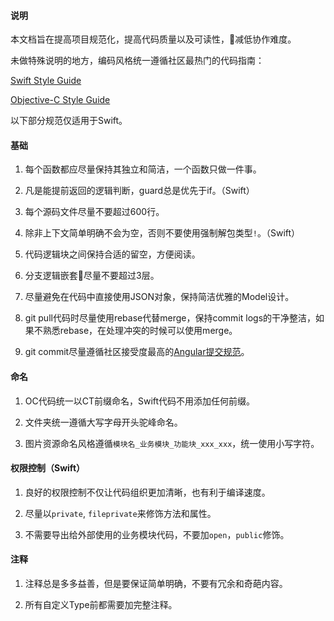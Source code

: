 
#### **说明**

本文档旨在提高项目规范化，提高代码质量以及可读性，减低协作难度。

未做特殊说明的地方，编码风格统一遵循社区最热门的代码指南：

[Swift Style Guide](https://github.com/raywenderlich/swift-style-guide)

[Objective-C Style Guide](https://github.com/raywenderlich/objective-c-style-guide)

以下部分规范仅适用于Swift。

#### **基础**

1. 每个函数都应尽量保持其独立和简洁，一个函数只做一件事。

2. 凡是能提前返回的逻辑判断，guard总是优先于if。（Swift）

3. 每个源码文件尽量不要超过600行。

4. 除非上下文简单明确不会为空，否则不要使用强制解包类型`!`。（Swift）

5. 代码逻辑块之间保持合适的留空，方便阅读。

6. 分支逻辑嵌套尽量不要超过3层。

7. 尽量避免在代码中直接使用JSON对象，保持简洁优雅的Model设计。

8. git pull代码时尽量使用rebase代替merge，保持commit logs的干净整洁，如果不熟悉rebase，在处理冲突的时候可以使用merge。

9. git commit尽量遵循社区接受度最高的[Angular提交规范](https://github.com/angular/angular/blob/master/CONTRIBUTING.md#commit-message-format)。

#### **命名**

1. OC代码统一以CT前缀命名，Swift代码不用添加任何前缀。

2. 文件夹统一遵循大写字母开头驼峰命名。

3. 图片资源命名风格遵循`模块名_业务模块_功能块_xxx_xxx`，统一使用小写字符。

#### **权限控制**（Swift）

1. 良好的权限控制不仅让代码组织更加清晰，也有利于编译速度。

2. 尽量以`private`, `fileprivate`来修饰方法和属性。

3. 不需要导出给外部使用的业务模块代码，不要加`open`，`public`修饰。

#### **注释**

1. 注释总是多多益善，但是要保证简单明确，不要有冗余和奇葩内容。

2. 所有自定义Type前都需要加完整注释。
